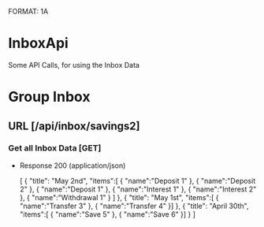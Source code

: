FORMAT: 1A

# InboxApi

Some API Calls, for using the Inbox Data

# Group Inbox

## URL [/api/inbox/savings2]

### Get all Inbox Data [GET]

+ Response 200 (application/json)

    [
      {
          "title": "May 2nd",
          "items":[
              {
                  "name":"Deposit 1"
              },
              {
                  "name":"Deposit 2"
              },
              {
                "name":"Deposit 1"
              },
              {
                  "name":"Interest 1"
              },
              {
                  "name":"Interest 2"
              },
              {
                "name":"Withdrawal 1"
              }
          ]
      },
      {
          "title": "May 1st",
          "items":[
              {
                  "name":"Transfer 3"
              },
              {
                  "name":"Transfer 4"
              }]
      },
      {
          "title": "April 30th",
          "items":[
              {
                  "name":"Save 5"
              },
              {
                  "name":"Save 6"
              }]
      }
    ]
